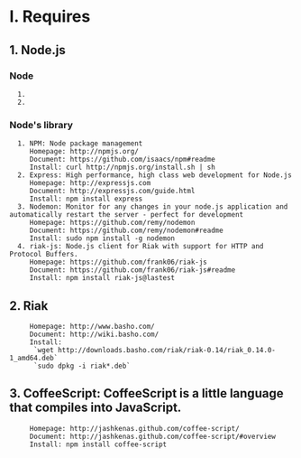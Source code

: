 # I. Requires
## 1. Node.js
### Node
      1. 
      2. 
### Node's library
      1. NPM: Node package management
         Homepage: http://npmjs.org/
         Document: https://github.com/isaacs/npm#readme
         Install: curl http://npmjs.org/install.sh | sh
      2. Express: High performance, high class web development for Node.js
         Homepage: http://expressjs.com
         Document: http://expressjs.com/guide.html
         Install: npm install express
      3. Nodemon: Monitor for any changes in your node.js application and automatically restart the server - perfect for development
         Homepage: https://github.com/remy/nodemon
         Document: https://github.com/remy/nodemon#readme
         Install: sudo npm install -g nodemon
      4. riak-js: Node.js client for Riak with support for HTTP and Protocol Buffers.
         Homepage: https://github.com/frank06/riak-js
         Document: https://github.com/frank06/riak-js#readme
         Install: npm install riak-js@lastest
## 2. Riak
         Homepage: http://www.basho.com/
         Document: http://wiki.basho.com/
         Install:
          `wget http://downloads.basho.com/riak/riak-0.14/riak_0.14.0-1_amd64.deb`
          `sudo dpkg -i riak*.deb`
## 3. CoffeeScript: CoffeeScript is a little language that compiles into JavaScript.
         Homepage: http://jashkenas.github.com/coffee-script/
         Document: http://jashkenas.github.com/coffee-script/#overview
         Install: npm install coffee-script     
